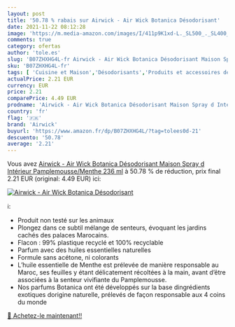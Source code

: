 ```yaml
---
layout: post
title: '50.78 % rabais sur Airwick - Air Wick Botanica Désodorisant'
date: 2021-11-22 08:12:28
image: 'https://m.media-amazon.com/images/I/411p9K1xd-L._SL500_._SL400_.jpg'
comments: true
category: ofertas
author: 'tole.es'
slug: 'B07ZHXHG4L-fr Airwick - Air Wick Botanica Désodorisant Maison Spray d...'
sku: 'B07ZHXHG4L-fr'
tags: [ 'Cuisine et Maison','Désodorisants','Produits et accessoires de nettoyage','airwick', ]
actualPrice: 2.21 EUR
currency: EUR
price: 2.21
comparePrice: 4.49 EUR
prodname: 'Airwick - Air Wick Botanica Désodorisant Maison Spray d Intérieur Pamplemousse/Menthe 236 ml'
country: 'fr'
flag: '🇫🇷'
brand: 'Airwick'
buyurl: 'https://www.amazon.fr/dp/B07ZHXHG4L/?tag=tolees0d-21'
descuento: '50.78'
average: '2.21'
---
```


Vous avez [Airwick - Air Wick Botanica Désodorisant Maison Spray d Intérieur Pamplemousse/Menthe 236 ml](https://www.amazon.fr/dp/B07ZHXHG4L/?tag=tolees0d-21)  à  50.78 % de réduction, prix final  2.21 EUR (original: 4.49 EUR) ici:

[![Airwick - Air Wick Botanica Désodorisant](https://m.media-amazon.com/images/I/411p9K1xd-L._SL500_._SL400_.jpg)](https://www.amazon.fr/dp/B07ZHXHG4L/?tag=tolees0d-21)

ℹ️:

- Produit non testé sur les animaux
- Plongez dans ce subtil mélange de senteurs, évoquant les jardins cachés des palaces Marocains.
- Flacon : 99% plastique recyclé et 100% recyclable
- Parfum avec des huiles essentielles naturelles
- Formule sans acétone, ni colorants
- L’huile essentielle de Menthe est prélevée de manière responsable au Maroc, ses feuilles y étant délicatement récoltées à la main, avant d’être associées à la senteur vivifiante du Pamplemousse.
- Nos parfums Botanica ont été développés sur la base dingrédients exotiques dorigine naturelle, prélevés de façon responsable aux 4 coins du monde

[🛒 Achetez-le maintenant!!](https://www.amazon.fr/dp/B07ZHXHG4L/?tag=tolees0d-21)

